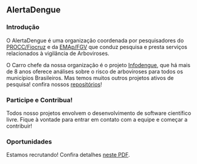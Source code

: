 ## AlertaDengue

### Introdução

O AlertaDengue é uma organização coordenada por pesquisadores do [PROCC/Fiocruz](https://portal.fiocruz.br/en/procc-programa-de-computacao-cientifica-ingles) e da [EMAp/FGV](https://emap.fgv.br) que conduz pesquisa e presta serviços relacionados à vigilância de Arboviroses.

O Carro chefe da nossa organização é o projeto [Infodengue](https://info.dengue.mat.br), que há mais de 8 anos oferece análises sobre o risco de arboviroses para todos os municípios Brasileiros. Mas temos muitos outros projetos ativos de pesquisa! confira nossos [repositórios](https://github.com/orgs/AlertaDengue/repositories)!

### Participe e Contribua!
Todos nosso projetos envolvem o desenvolvimento de software científico livre. Fique à vontade para entrar em contato com a equipe e começar a contribuir!

### Oportunidades
Estamos recrutando! Confira detalhes [neste PDF](processo_seletivo_infodengue2022.pdf).

<!--

**Here are some ideas to get you started:**

🙋‍♀️ A short introduction - what is your organization all about?
🌈 Contribution guidelines - how can the community get involved?
👩‍💻 Useful resources - where can the community find your docs? Is there anything else the community should know?
🍿 Fun facts - what does your team eat for breakfast?
🧙 Remember, you can do mighty things with the power of [Markdown](https://docs.github.com/github/writing-on-github/getting-started-with-writing-and-formatting-on-github/basic-writing-and-formatting-syntax)
-->
